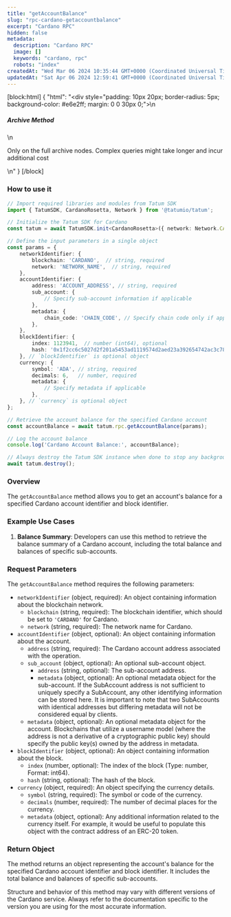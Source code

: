 ```yaml
---
title: "getAccountBalance"
slug: "rpc-cardano-getaccountbalance"
excerpt: "Cardano RPC"
hidden: false
metadata: 
  description: "Cardano RPC"
  image: []
  keywords: "cardano, rpc"
  robots: "index"
createdAt: "Wed Mar 06 2024 10:35:44 GMT+0000 (Coordinated Universal Time)"
updatedAt: "Sat Apr 06 2024 12:59:41 GMT+0000 (Coordinated Universal Time)"
---
```

[block:html]
{
  "html": "<div style=\"padding: 10px 20px; border-radius: 5px; background-color: #e6e2ff; margin: 0 0 30px 0;\">\n  <h5>Archive Method</h5>\n  <p>Only on the full archive nodes. Complex queries might take longer and incur additional cost</p>\n</div>"
}
[/block]


### How to use it

```typescript
// Import required libraries and modules from Tatum SDK
import { TatumSDK, CardanoRosetta, Network } from '@tatumio/tatum';

// Initialize the Tatum SDK for Cardano
const tatum = await TatumSDK.init<CardanoRosetta>({ network: Network.CARDANO_ROSETTA });

// Define the input parameters in a single object
const params = {
    networkIdentifier: {
        blockchain: 'CARDANO',  // string, required
        network: 'NETWORK_NAME',  // string, required
    },
    accountIdentifier: {
        address: 'ACCOUNT_ADDRESS', // string, required
        sub_account: {
            // Specify sub-account information if applicable
        },
        metadata: {
            chain_code: 'CHAIN_CODE', // Specify chain code only if applicable
        },
    },
    blockIdentifier: {
        index: 1123941,  // number (int64), optional
        hash: '0x1f2cc6c5027d2f201a5453ad1119574d2aed23a392654742ac3c78783c071f85',  // string, optional
    }, // `blockIdentifier` is optional object
    currency: {
        symbol: 'ADA', // string, required
        decimals: 6,   // number, required
        metadata: {
            // Specify metadata if applicable
        },
    }, // `currency` is optional object
};

// Retrieve the account balance for the specified Cardano account
const accountBalance = await tatum.rpc.getAccountBalance(params);

// Log the account balance
console.log('Cardano Account Balance:', accountBalance);

// Always destroy the Tatum SDK instance when done to stop any background processes
await tatum.destroy();
```

### Overview

The `getAccountBalance` method allows you to get an account's balance for a specified Cardano account identifier and block identifier.

### Example Use Cases

1. **Balance Summary**: Developers can use this method to retrieve the balance summary of a Cardano account, including the total balance and balances of specific sub-accounts.

### Request Parameters

The `getAccountBalance` method requires the following parameters:

- `networkIdentifier` (object, required): An object containing information about the blockchain network.
  - `blockchain` (string, required): The blockchain identifier, which should be set to `'CARDANO'` for Cardano.
  - `network` (string, required): The network name for Cardano.
- `accountIdentifier` (object, optional): An object containing information about the account.
  - `address` (string, required): The Cardano account address associated with the operation.
  - `sub_account` (object, optional): An optional sub-account object.
    - `address` (string, optional): The sub-account address.
    - `metadata` (object, optional): An optional metadata object for the sub-account. If the SubAccount address is not sufficient to uniquely specify a SubAccount, any other identifying information can be stored here. It is important to note that two SubAccounts with identical addresses but differing metadata will not be considered equal by clients.
  - `metadata` (object, optional): An optional metadata object for the account. Blockchains that utilize a username model (where the address is not a derivative of a cryptographic public key) should specify the public key(s) owned by the address in metadata.
- `blockIdentifier` (object, optional): An object containing information about the block.
  - `index` (number, optional): The index of the block (Type: number, Format: int64).
  - `hash` (string, optional): The hash of the block.
- `currency` (object, required): An object specifying the currency details.
  - `symbol` (string, required): The symbol or code of the currency.
  - `decimals` (number, required): The number of decimal places for the currency.
  - `metadata` (object, optional): Any additional information related to the currency itself. For example, it would be useful to populate this object with the contract address of an ERC-20 token.

### Return Object

The method returns an object representing the account's balance for the specified Cardano account identifier and block identifier. It includes the total balance and balances of specific sub-accounts.

Structure and behavior of this method may vary with different versions of the Cardano service. Always refer to the documentation specific to the version you are using for the most accurate information.
